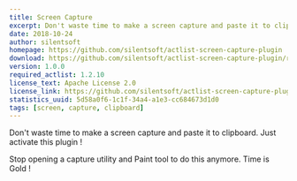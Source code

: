 ```yaml
---
title: Screen Capture
excerpt: Don't waste time to make a screen capture and paste it to clipboard. Just activate this plugin ! Stop opening a capture utility and Paint tool to do this anymore. Time is Gold !
date: 2018-10-24
author: silentsoft
homepage: https://github.com/silentsoft/actlist-screen-capture-plugin
download: https://github.com/silentsoft/actlist-screen-capture-plugin/releases/download/v1.0.0/screen-capture-1.0.0.jar
version: 1.0.0
required_actlist: 1.2.10
license_text: Apache License 2.0
license_link: https://github.com/silentsoft/actlist-screen-capture-plugin/blob/master/LICENSE.txt
statistics_uuid: 5d58a0f6-1c1f-34a4-a1e3-cc684673d1d0
tags: [screen, capture, clipboard]
---
```


Don't waste time to make a screen capture and paste it to clipboard. Just activate this plugin !

Stop opening a capture utility and Paint tool to do this anymore. Time is Gold !